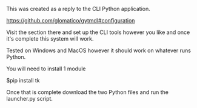 This was created as a reply to the CLI Python application.

https://github.com/glomatico/gytmdl#configuration

Visit the section there and set up the CLI tools however you like and once it's complete this system will work.

Tested on Windows and MacOS however it should work on whatever runs Python. 

You will need to install 1 module 

$pip install tk

Once that is complete download the two Python files and run the launcher.py script.
